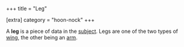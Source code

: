 +++
title = "Leg"

[extra]
category = "hoon-nock"
+++

A **leg** is a piece of data in the [subject](/reference/glossary/subject). Legs
are one of the two types of [wing](/reference/glossary/wing), the other being an
[arm](/reference/glossary/arm).
